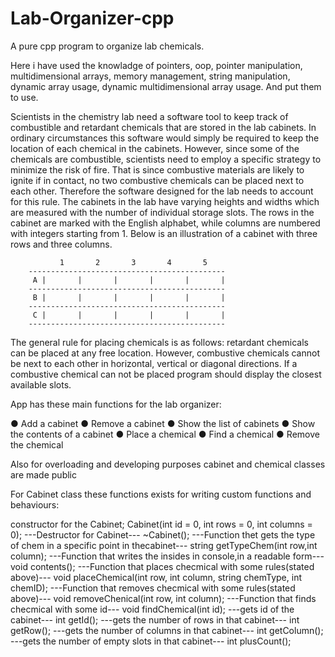 # Lab-Organizer-cpp
A pure cpp program to organize lab chemicals.

  Here i have used the knowladge of pointers, oop, pointer manipulation, multidimensional arrays, memory management, string manipulation, dynamic array usage, dynamic multidimensional array usage. And put them to use.


  Scientists in the chemistry lab need a software tool to keep track of combustible and retardant chemicals that are stored in the lab cabinets. In ordinary circumstances this software would simply be required to keep the location of each chemical in the cabinets. However, since some of the chemicals are combustible, scientists need to employ a specific strategy to minimize the risk of fire. That is since combustive materials are likely to ignite if in contact, no two combustive chemicals can be placed next to each other. Therefore the software designed for the lab needs to account for this rule.
The cabinets in the lab have varying heights and widths which are measured with the number of individual storage slots. The rows in the cabinet are marked with the English alphabet, while columns are numbered with integers starting from 1. Below is an illustration of a cabinet with three rows and three columns.

               1       2       3       4       5        
        --------------------------------------------
         A |       |       |       |       |       |    
        --------------------------------------------
         B |       |       |       |       |       |
        --------------------------------------------
         C |       |       |       |       |       |
        --------------------------------------------
The general rule for placing chemicals is as follows: retardant chemicals can be placed at any free location. However, combustive chemicals cannot be next to each other in horizontal, vertical or diagonal directions. If a combustive chemical can not be placed program should display the closest available slots.
        
App has these main functions for the lab organizer:

● Add a cabinet
● Remove a cabinet
● Show the list of cabinets
● Show the contents of a cabinet
● Place a chemical
● Find a chemical
● Remove the chemical

Also for overloading and developing purposes cabinet and chemical classes are made public

For Cabinet class these functions exists for writing custom functions and behaviours:

constructor for the Cabinet;
    Cabinet(int id = 0, int rows = 0, int columns = 0);
    ---Destructor for Cabinet---
    ~Cabinet();
    ---Function thet gets the type of chem in a specific point in thecabinet---
    string getTypeChem(int row,int column);
    ---Function that writes the insides in console,in a readable form---
    void contents();
    ---Function that places checmical with some rules(stated above)---
    void placeChemical(int row, int column, string chemType, int chemID);
    ---Function that removes checmical with some rules(stated above)---
    void removeChenical(int row, int column);
    ---Function that finds checmical with some id---
    void findChemical(int id);
    ---gets id of the cabinet---
    int getId();
    ---gets the number of rows in that cabinet---
    int getRow();
    ---gets the number of columns in that cabinet---
    int getColumn();
    ---gets the number of empty slots in that cabinet---
    int plusCount();

